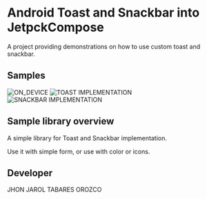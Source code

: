 Android Toast and Snackbar into JetpckCompose
==================================

A project providing demonstrations on how to use custom toast and snackbar.

Samples
-------

![ON_DEVICE]([URL=https://imgbox.com/sdPcvESy][IMG]https://images2.imgbox.com/d8/66/sdPcvESy_o.png[/IMG][/URL])
![TOAST IMPLEMENTATION](https://imgbox.com/tkaqgK0l)
![SNACKBAR IMPLEMENTATION](https://imgbox.com/MvDKNIoO)

Sample library overview
-------------------

A simple library for Toast and Snackbar implementation.

Use it with simple form, or use with color or icons.

Developer
--------------------

JHON JAROL TABARES OROZCO